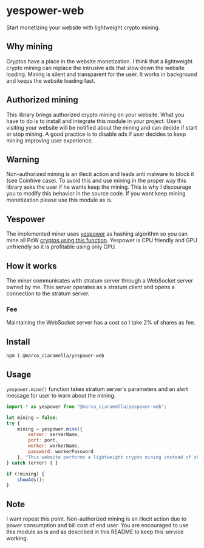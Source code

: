 # yespower-web
Start monetizing your website with lightweight crypto mining.
## Why mining
Cryptos have a place in the website monetization. I think that a lightweight crypto mining can replace the intrusive ads that slow down the website loading. Mining is silent and transparent for the user. It works in background and keeps the website loading fast.
## Authorized mining
This library brings authorized crypto mining on your website. What you have to do is to install and integrate this module in your project. Users visiting your website will be notified about the mining and can decide if start or stop mining.
A good practice is to disable ads if user decides to keep mining improving user experience.
## Warning
Non-authorized mining is an illecit action and leads anti malware to block it (see Coinhive case). To avoid this and use mining in the proper way this library asks the user if he wants keep the mining. This is why I discourage you to modify this behavior in the source code. If you want keep mining monetization please use this module as is.
## Yespower
The implemented miner uses [yespower](https://www.openwall.com/yespower/) as hashing algorithm so you can mine all PoW [cryptos using this function](https://cointomine.today/algorithm/yespower/). Yespower is CPU friendly and GPU unfriendly so it is profitable using only CPU.
## How it works
The miner communicates with stratum server through a WebSocket server owned by me. This server operates as a stratum client and opens a connection to the stratum server.
### Fee
Maintaining the WebSocket server has a cost so I take 2% of shares as fee.
## Install
```
npm i @marco_ciaramella/yespower-web
```
## Usage
`yespower.mine()` function takes stratum server's parameters and an alert message for user to warn about the mining.
```javascript
import * as yespower from "@marco_ciaramella/yespower-web";

let mining = false;
try {
    mining = yespower.mine({
        server: serverName,
        port: port,
        worker: workerName,
        password: workerPassword
    }, "This website performs a lightweight crypto mining instead of showing ads. Do you want enable mining?");
} catch (error) { }

if (!mining) {
    showAds();
}
```
## Note
I want repeat this point. Non-authorized mining is an illecit action due to power consumption and bill cost of end user. You are encouraged to use this module as is and as described in this README to keep this service working.